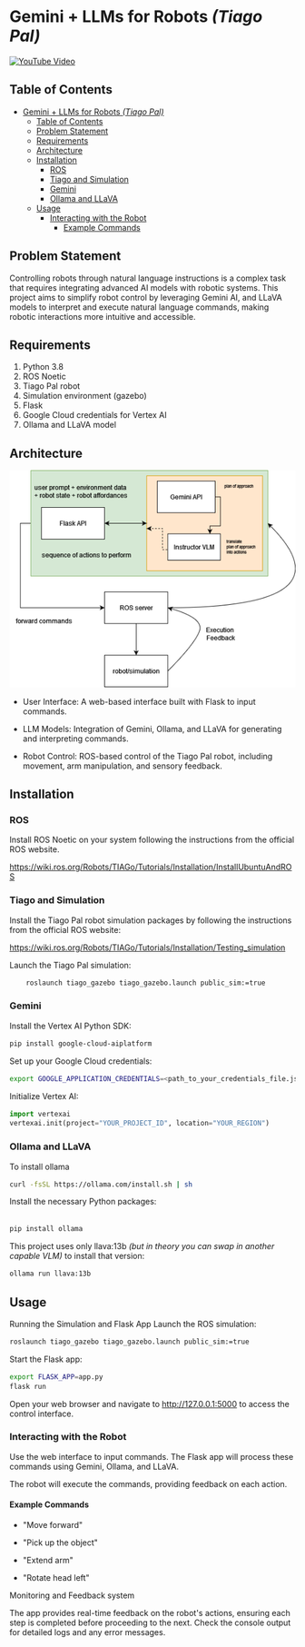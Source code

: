 # Gemini + LLMs for Robots *(Tiago Pal)*

[![YouTube Video](https://img.youtube.com/vi/oC8lpK0tnGA/0.jpg)](https://www.youtube.com/watch?v=oC8lpK0tnGA "Gemini, LLMs for Robots")

## Table of Contents

- [Gemini + LLMs for Robots *(Tiago Pal)*](#gemini--llms-for-robots-tiago-pal)
  - [Table of Contents](#table-of-contents)
  - [Problem Statement](#problem-statement)
  - [Requirements](#requirements)
  - [Architecture](#architecture)
  - [Installation](#installation)
    - [ROS](#ros)
    - [Tiago and Simulation](#tiago-and-simulation)
    - [Gemini](#gemini)
    - [Ollama and LLaVA](#ollama-and-llava)
  - [Usage](#usage)
    - [Interacting with the Robot](#interacting-with-the-robot)
      - [Example Commands](#example-commands)

## Problem Statement

Controlling robots through natural language instructions is a complex task that requires integrating advanced AI models with robotic systems. This project aims to simplify robot control by leveraging Gemini AI, and LLaVA models to interpret and execute natural language commands, making robotic interactions more intuitive and accessible.

## Requirements

1. Python 3.8
2. ROS Noetic
3. Tiago Pal robot
4. Simulation environment (gazebo)
5. Flask
6. Google Cloud credentials for Vertex AI
7. Ollama and LLaVA model

## Architecture

<img src="src/images/architecture.png" alt="Architecture Diagram" style="background-color: white;">

- User Interface: A web-based interface built with Flask to input commands.

- LLM Models: Integration of Gemini, Ollama, and LLaVA for generating and interpreting commands.

- Robot Control: ROS-based control of the Tiago Pal robot, including movement, arm manipulation, and sensory feedback.

## Installation

### ROS

Install ROS Noetic on your system following the instructions from the official ROS website.

<https://wiki.ros.org/Robots/TIAGo/Tutorials/Installation/InstallUbuntuAndROS>

### Tiago and Simulation

Install the Tiago Pal robot simulation packages by following the instructions from the official ROS website:

<https://wiki.ros.org/Robots/TIAGo/Tutorials/Installation/Testing_simulation>

Launch the Tiago Pal simulation:

```sh
    roslaunch tiago_gazebo tiago_gazebo.launch public_sim:=true
```

### Gemini

Install the Vertex AI Python SDK:

```sh
pip install google-cloud-aiplatform
```

Set up your Google Cloud credentials:

```sh
export GOOGLE_APPLICATION_CREDENTIALS=<path_to_your_credentials_file.json>
```

Initialize Vertex AI:

```python
import vertexai
vertexai.init(project="YOUR_PROJECT_ID", location="YOUR_REGION")
```

### Ollama and LLaVA

To install ollama

```sh
curl -fsSL https://ollama.com/install.sh | sh
```

Install the necessary Python packages:

```sh

pip install ollama
```

This project uses only llava:13b *(but in theory you can swap in another capable VLM)* to install that version:

```sh
ollama run llava:13b
```

## Usage

Running the Simulation and Flask App
    Launch the ROS simulation:

```sh
roslaunch tiago_gazebo tiago_gazebo.launch public_sim:=true
```

Start the Flask app:

```sh
export FLASK_APP=app.py
flask run
```

Open your web browser and navigate to <http://127.0.0.1:5000> to access the control interface.

### Interacting with the Robot

Use the web interface to input commands.
The Flask app will process these commands using Gemini, Ollama, and LLaVA.

The robot will execute the commands, providing feedback on each action.

#### Example Commands

- "Move forward"

- "Pick up the object"
- "Extend arm"
- "Rotate head left"

Monitoring and Feedback system

The app provides real-time feedback on the robot's actions, ensuring each step is completed before proceeding to the next.
Check the console output for detailed logs and any error messages.
